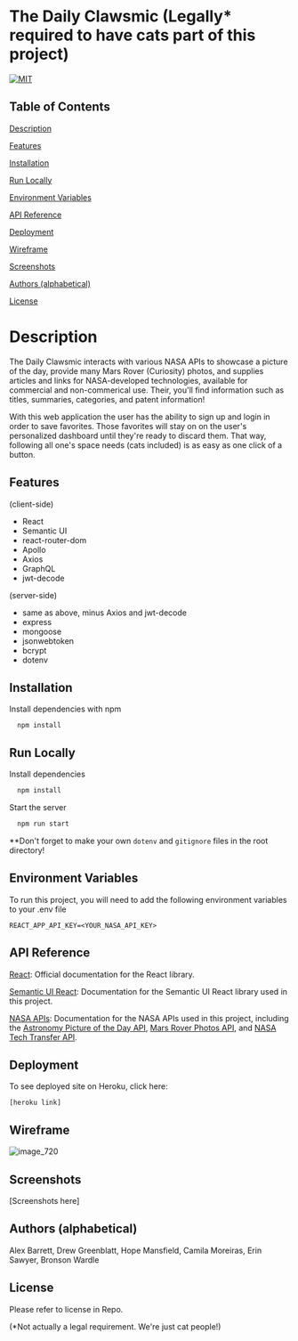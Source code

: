 # The Daily Clawsmic (Legally\* required to have cats part of this project)

[![MIT](https://img.shields.io/badge/License-MIT-yellow.svg)](https://lbesson.mit-license.org/)

## Table of Contents

[Description](#Description)

[Features](#Features)

[Installation](#Installation)

[Run Locally](#Run-Locally)

[Environment Variables](#Environment-Variables)

[API Reference](#API-Reference)

[Deployment](#Deployment)

[Wireframe](#Wireframe)

[Screenshots](#Screenshots)

[Authors (alphabetical)](#Authors-(alphabetical))

[License](#license)

# Description

The Daily Clawsmic interacts with various NASA APIs to showcase a picture of the day, provide many Mars Rover (Curiosity) photos, and supplies articles and links for NASA-developed technologies, available for commercial and non-commerical use. Their, you'll find information such as titles, summaries, categories, and patent information!

With this web application the user has the ability to sign up and login in order to save favorites. Those favorites will stay on on the user's personalized dashboard until they're ready to discard them. That way, following all one's space needs (cats included) is as easy as one click of a button.

## Features

(client-side)

- React
- Semantic UI
- react-router-dom
- Apollo
- Axios
- GraphQL
- jwt-decode

(server-side)

- same as above, minus Axios and jwt-decode
- express
- mongoose
- jsonwebtoken
- bcrypt
- dotenv

## Installation

Install dependencies with npm

```cmd-line
  npm install
```

## Run Locally

Install dependencies

```bash
  npm install
```

Start the server

```bash
  npm run start
```

\*\*Don't forget to make your own `dotenv` and `gitignore` files in the root directory!

## Environment Variables

To run this project, you will need to add the following environment variables to your .env file

```cmd-line
REACT_APP_API_KEY=<YOUR_NASA_API_KEY>
```

## API Reference

[React](https://reactjs.org/docs/getting-started.html): Official documentation for the React library.

[Semantic UI React](https://react.semantic-ui.com/): Documentation for the Semantic UI React library used in this project.

[NASA APIs](https://api.nasa.gov/): Documentation for the NASA APIs used in this project, including the [Astronomy Picture of the Day API](https://api.nasa.gov/api.html#apod), [Mars Rover Photos API](https://api.nasa.gov/api.html#MarsPhotos), and [NASA Tech Transfer API](https://technology.nasa.gov/api/techtransfer).

## Deployment

To see deployed site on Heroku, click here:

```
[heroku link]
```

## Wireframe

![image_720](https://user-images.githubusercontent.com/118003612/235561033-dc74b3ba-cdbe-4a9b-a565-3aa6f12898f2.png)

## Screenshots

[Screenshots here]

## Authors (alphabetical)

Alex Barrett,
Drew Greenblatt,
Hope Mansfield,
Camila Moreiras,
Erin Sawyer,
Bronson Wardle

## License

Please refer to license in Repo.

(\*Not actually a legal requirement. We're just cat people!)
